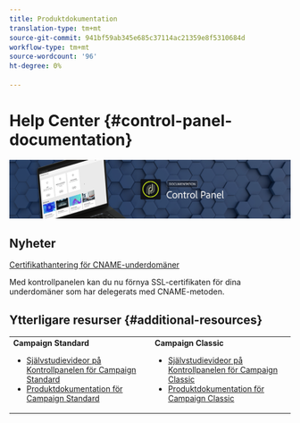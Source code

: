 ```yaml
---
title: Produktdokumentation
translation-type: tm+mt
source-git-commit: 941bf59ab345e685c37114ac21359e8f5310684d
workflow-type: tm+mt
source-wordcount: '96'
ht-degree: 0%

---
```



# Help Center {#control-panel-documentation}

![](assets/do-not-localize/banner.png)

## Nyheter

[Certifikathantering för CNAME-underdomäner](subdomains-certificates/using/renewing-subdomain-certificate.md)

Med kontrollpanelen kan du nu förnya SSL-certifikaten för dina underdomäner som har delegerats med CNAME-metoden.

## Ytterligare resurser {#additional-resources}

<table>
    <tr>
        <td><b>Campaign Standard</b><br/>
        <ul>
            <li><a href="https://docs.adobe.com/content/help/en/campaign-learn/campaign-standard-tutorials/administrating/control-panel/control-panel-overview.html">Självstudievideor på Kontrollpanelen för Campaign Standard</a></li>
            <li><a href="https://docs.adobe.com/content/help/en/campaign-standard/using/campaign-standard-home.html">Produktdokumentation för Campaign Standard</a></li>
        </ul>
        </td>
        <td><b>Campaign Classic</b><br/>
        <ul>
            <li><a href="https://docs.adobe.com/content/help/en/campaign-learn/campaign-classic-tutorials/administrating/control-panel-acc/control-panel-overview.html">Självstudievideor på Kontrollpanelen för Campaign Classic</a></li>
            <li><a href="https://docs.adobe.com/content/help/en/campaign-classic/using/campaign-classic-home.html">Produktdokumentation för Campaign Classic</a></li>
        </ul>
        </td>
    </tr>
</table>
